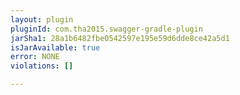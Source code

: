 ```yaml
---
layout: plugin
pluginId: com.tha2015.swagger-gradle-plugin
jarSha1: 28a1b6482fbe0542597e195e59d6dde8ce42a5d1
isJarAvailable: true
error: NONE
violations: []

---
```

